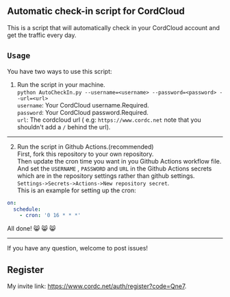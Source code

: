 ## Automatic check-in script for CordCloud

This is a script that will automatically check in your CordCloud account and get the traffic every day.

## `Usage`
You have two ways to use this script:

1. Run the script in your machine.  
`python AutoCheckIn.py --username=<username> --password=<password> --url=<url>`  
`username`: Your CordCloud username.Required.  
`password`: Your CordCloud password.Required.  
`url`: The cordcloud url ( e.g: `https://www.cordc.net` note that you shouldn't add a `/` behind the url).  
***
2. Run the script in Github Actions.(recommended)  
First, fork this repository to your own repository.  
Then update the cron time you want in you Github Actions workflow file.  
And set the `USERNAME` , `PASSWORD` and `URL` in the Github Actions secrets  which are in the repository settings rather than github settings.
`Settings->Secrets->Actions->New repository secret`.  
This is an example for setting up the cron:
```yaml
on:
  schedule:
    - cron: '0 16 * * *'
```
All done! :smile_cat: :smile_cat: :smile_cat:
***

If you have any question, welcome to post issues!

## Register
My invite link: <https://www.cordc.net/auth/register?code=Qne7>.
